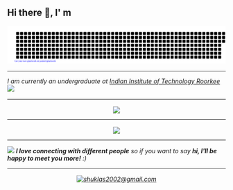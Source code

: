 ## Hi there 👋, I' m 
![gitartwork](gitartwork.svg)
<hr>
<p><em>I am currently an undergraduate at <a href="https://www.iitr.ac.in/">Indian Institute of Technology Roorkee</a><img src="https://media.giphy.com/media/fYSnHlufseco8Fh93Z/giphy.gif" width="30">
    
<hr/>
    <p align="center">
<a href="https://github.com/telomelonia"><img align="center" src="https://github-readme-stats.vercel.app/api?username=telomelonia&show_icons=true&theme=dark" /> </a>
        <hr/>
    </p>
    <p align="center">
       <a href="https://github.com/telomelonia"> <img align = "center" src="https://streak-stats.demolab.com?user=telomelonia&theme=dark" /></a>
<!-- <a href="https://github.com/telomelonia"><img align="right" src="https://github-readme-stats.vercel.app/api/top-langs/?username=telomelonia&layout=compact&theme=dark"/></a> -->

</p>
<hr>
<img src="https://media.giphy.com/media/LnQjpWaON8nhr21vNW/giphy.gif" width="60"> <em><b>I love connecting with different people</b> so if you want to say <b>hi, I'll be happy to meet you more!</b> :)</em>
</hr>
<hr/>

<p align="center">
<!-- <a href="https://www.linkedin.com/in/aryan-shukla-695031200/" target="blank"><img align="center" src="https://cdn.jsdelivr.net/npm/simple-icons@3.0.1/icons/linkedin.svg" alt="aryan-shukla-695031200" height="30" width="30" /></a> -->
<a href="mailto:shuklas2002@gmail.com" target="blank"><img align="center" src="https://cdn.jsdelivr.net/npm/simple-icons@3.0.1/icons/gmail.svg" alt="shuklas2002@gmail.com" height="30" width="30" /></a>
<!--## About Me ...
- Currently I am a undergrad

<a href="https://github.com/telomelonia">
  <img align="right" src="https://github.com/Telomelonia/Telomelonia/blob/main/mygif.gif" />
</a>
-->
    

